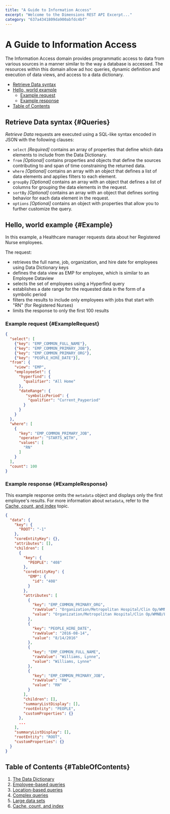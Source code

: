 ```yaml
---
title: "A Guide to Information Access"
excerpt: "Welcome to the Dimensions REST API Excerpt..."
category: "637a4341809da900abfdc4bf"
---
```


# A Guide to Information Access

The Information Access domain provides programmatic access to data from various sources in a manner similar to the way a database is accessed. The resources within this domain allow ad hoc queries, dynamic definition and execution of data views, and access to a data dictionary.

* [Retrieve Data syntax](#Queries)
* [Hello, world example](#Example)
    * [Example request](#ExampleRequest)
    * [Example response](#ExampleResponse)
* [Table of Contents](#TableOfContents)

## Retrieve Data syntax {#Queries}

*Retrieve Data* requests are executed using a SQL-like syntax encoded in JSON with the following clauses:

* `select` _[Required]_ contains an array of properties that define which data elements to include from the Data Dictionary.
* `from` _[Optional]_ contains properties and objects that define the sources contributing to and span of time constraining the returned data. 
* `where` _[Optional]_ contains an array with an object that defines a list of data elements and applies filters to each element.
* `groupBy` _[Optional]_ contains an array with an object that defines a list of columns for grouping the data elements in the request.
* `sortBy` _[Optional]_ contains an array with an object that defines sorting behavior for each data element in the request.
* `options` _[Optional]_ contains an object with properties that allow you to further customize the query.

## Hello, world example {#Example}

In this example, a Healthcare manager requests data about her Registered Nurse employees. 

The request:

* retrieves the full name, job, organization, and hire date for employees using Data Dictionary keys
* defines the data view as EMP for employee, which is similar to an Employee Dataview
* selects the set of employees using a Hyperfind query
* establishes a date range for the requested data in the form of a symbolic period
* filters the results to include only employees with jobs that start with "RN" (for Registered Nurses)
* limits the response to only the first 100 results

### Example request {#ExampleRequest}

``` json
{
  "select": [
    {"key": "EMP_COMMON_FULL_NAME"},
    {"key": "EMP_COMMON_PRIMARY_JOB"},
    {"key": "EMP_COMMON_PRIMARY_ORG"},
    {"key": "PEOPLE_HIRE_DATE"}],
  "from": {
    "view": "EMP",
    "employeeSet": {
      "hyperfind": {
        "qualifier": "All Home"
      },
      "dateRange": {
         "symbolicPeriod": {
          "qualifier": "Current_Payperiod"
        }
      }
    }
  },
  "where": [
    {
      "key": "EMP_COMMON_PRIMARY_JOB",
      "operator": "STARTS_WITH",
      "values": [
        "RN"
      ]
    }
  ],
  "count": 100
}
```

### Example response {#ExampleResponse}

This example response omits the `metadata` object and displays only the first employee's results. For more information about `metadata`, refer to the [Cache, count, and index](C:13750c3f-3dae-4a12-81f1-e7c0fb5aec65) topic.

``` json
{
  "data": {
    "key": {
      "ROOT": "-1"
    },
    "coreEntityKey": {},
    "attributes": [],
    "children": [
      {
        "key": {
          "PEOPLE": "408"
        },
        "coreEntityKey": {
          "EMP": {
            "id": "408"
          }
        },
        "attributes": [
          {
            "key": "EMP_COMMON_PRIMARY_ORG",
            "rawValue": "Organization/Metropolitan Hospital/Clin Op/WMNB/Labor/Nurse",
            "value": "Organization/Metropolitan Hospital/Clin Op/WMNB/Labor/Nurse"
          },
          {
            "key": "PEOPLE_HIRE_DATE",
            "rawValue": "2016-08-14",
            "value": "8/14/2016"
          },
          {
            "key": "EMP_COMMON_FULL_NAME",
            "rawValue": "Williams, Lynne",
            "value": "Williams, Lynne"
          },
          {
            "key": "EMP_COMMON_PRIMARY_JOB",
            "rawValue": "RN",
            "value": "RN"
          }
        ],
        "children": [],
        "summaryListDisplay": [],
        "rootEntity": "PEOPLE",
        "customProperties": {}
      },
      ...
    ],
    "summaryListDisplay": [],
    "rootEntity": "ROOT",
    "customProperties": {}
  }
}
```

## Table of Contents {#TableOfContents}

1. [The Data Dictionary](C:a7a9ad1a-a59c-4e7b-921a-c14f9052fe4e)
2. [Employee-based queries](C:f9f05bdb-7586-4882-8dd8-54966a073241)
3. [Location-based queries](C:f1e421a0-62d6-4f69-867f-493c9e43e804)
4. [Complex queries](C:db9be7d9-8712-4051-bbb7-184ab9bb4463)
5. [Large data sets](C:ee3c4c19-a469-4752-902c-0eb7da8ade33)
6. [Cache, count, and index](C:13750c3f-3dae-4a12-81f1-e7c0fb5aec65)